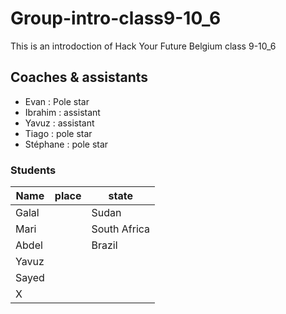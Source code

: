 # Group-intro-class9-10_6
 This is an introdoction of Hack Your Future Belgium class 9-10_6
 
 ## Coaches & assistants 
* Evan : Pole star
* Ibrahim : assistant
* Yavuz : assistant 
* Tiago : pole star
* Stéphane : pole star

### Students 

| Name     |place   |    state    |       
|---       |---     |---          |
|Galal     |        |Sudan            | 
|Mari      |        |South Africa             |
|Abdel     |        |Brazil             |
|Yavuz     |        |             |
|Sayed     |        |             |
|X         |        |             |
